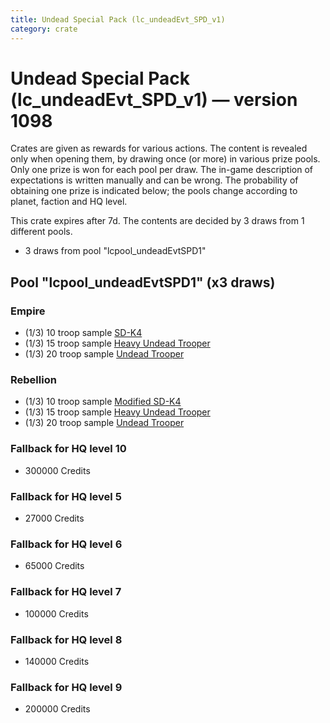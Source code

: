```yaml
---
title: Undead Special Pack (lc_undeadEvt_SPD_v1)
category: crate
---
```


# Undead Special Pack (lc_undeadEvt_SPD_v1) — version 1098

Crates are given as rewards for various actions. The content is revealed only when opening them, by drawing once (or more) in various prize pools. Only one prize is won for each pool per draw. The in-game description of expectations is written manually and can be wrong. The probability of obtaining one prize is indicated below; the pools change according to planet, faction and HQ level.

This crate expires after 7d. The contents are decided by 3 draws from 1 different pools.
  * 3 draws from pool "lcpool_undeadEvtSPD1"

## Pool "lcpool_undeadEvtSPD1" (x3 draws)

### Empire

  * (1/3) 10 troop sample [SD-K4](HeroEmpireSpiderDroid)
  * (1/3) 15 troop sample [Heavy Undead Trooper](EmpireHeavyStormDeath)
  * (1/3) 20 troop sample [Undead Trooper](EmpireStormDeath)

### Rebellion

  * (1/3) 10 troop sample [Modified SD-K4](HeroRebelSpiderDroid)
  * (1/3) 15 troop sample [Heavy Undead Trooper](RebelHeavyStormDeath)
  * (1/3) 20 troop sample [Undead Trooper](RebelStormDeath)

### Fallback for HQ level 10

  * 300000 Credits

### Fallback for HQ level 5

  * 27000 Credits

### Fallback for HQ level 6

  * 65000 Credits

### Fallback for HQ level 7

  * 100000 Credits

### Fallback for HQ level 8

  * 140000 Credits

### Fallback for HQ level 9

  * 200000 Credits